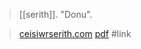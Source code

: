 > [[serith]]. "Donu". 

> [ceisiwrserith.com](http://www.ceisiwrserith.com/pier/deities.htm)
> [pdf](a/serithIDK-donu.pdf)
> #link 